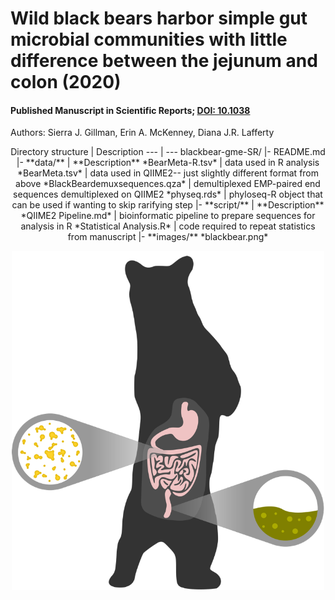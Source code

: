 # Wild black bears harbor simple gut microbial communities with little difference between the jejunum and colon (2020)
#### Published Manuscript in Scientific Reports; [DOI: 10.1038](https://doi.org/10.1038/s41598-020-77282-w)
Authors: Sierra J. Gillman, Erin A. McKenney, Diana J.R. Lafferty

<center>
Directory structure | Description
--- | ---
blackbear-gme-SR/
  |- README.md
  |- **data/** | **Description**
  *BearMeta-R.tsv* | data used in R analysis
  *BearMeta.tsv* | data used in QIIME2-- just slightly different format from above
  *BlackBeardemuxsequences.qza* | demultiplexed EMP-paired end sequences demultiplexed on QIIME2
  *physeq.rds* | phyloseq-R object that can be used if wanting to skip rarifying step
  |- **script/** | **Description**
  *QIIME2 Pipeline.md* | bioinformatic pipeline to prepare sequences for analysis in R
  *Statistical Analysis.R* | code required to repeat statistics from manuscript
  |- **images/**
  *blackbear.png*
</center>
<p align="center">
<img src="images/blackbear.png" width="500" />
  </p>


